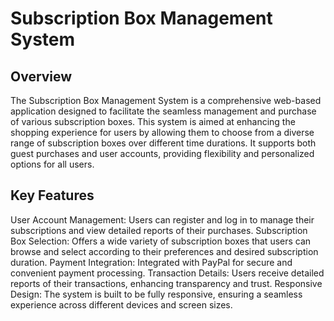 # Subscription Box Management System

## Overview
The Subscription Box Management System is a comprehensive web-based application designed to facilitate the seamless management and purchase of various subscription boxes. This system is aimed at enhancing the shopping experience for users by allowing them to choose from a diverse range of subscription boxes over different time durations. It supports both guest purchases and user accounts, providing flexibility and personalized options for all users.

## Key Features

User Account Management: Users can register and log in to manage their subscriptions and view detailed reports of their purchases.
Subscription Box Selection: Offers a wide variety of subscription boxes that users can browse and select according to their preferences and desired subscription duration.
Payment Integration: Integrated with PayPal for secure and convenient payment processing.
Transaction Details: Users receive detailed reports of their transactions, enhancing transparency and trust.
Responsive Design: The system is built to be fully responsive, ensuring a seamless experience across different devices and screen sizes.
